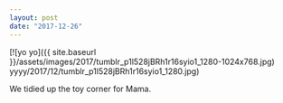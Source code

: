 ```yaml
---
layout: post
date: "2017-12-26"
---
```


[![yo yo]({{ site.baseurl }}/assets/images/2017/tumblr_p1l528jBRh1r16syio1_1280-1024x768.jpg) yyyy/2017/12/tumblr_p1l528jBRh1r16syio1_1280.jpg)

We tidied up the toy corner for Mama.

